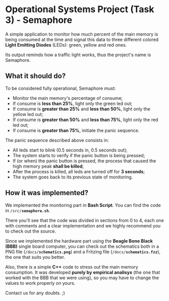 # Operational Systems Project (Task 3) - Semaphore

A simple application to monitor how much percent of the main memory is being consumed at the time and signal this data to 
three different colored <b>Light Emitting Diodes</b> (LEDs): green, yellow and red ones.

Its output reminds how a traffic light works, thus the project's name is Semaphore.

## What it should do?

To be considered fully operational, Semaphore must:

* Monitor the main memory's percentage of consume;
* If consume is <b>less than 25%</b>, light only the green led out;
* If consume is <b>greater than 25%</b> and <b>less than 50%</b>, light only the yellow led out;
* If consume is <b>greater than 50%</b> and <b>less than 75%</b>, light only the red led out;
* If consume is <b>greater than 75%</b>, initiate the panic sequence.

The panic sequence described above consists in:

* All leds start to blink (0.5 seconds in, 0.5 seconds out);
* The system starts to verify if the panic button is being pressed;
* If (or when) the panic button is pressed, the process that caused the high memory peak <b>shall be killed</b>;
* After the process is killed, all leds are turned off for <b>3 seconds</b>;
* The system goes back to its previous state of monitoring.

## How it was implemented?

We implemented the monitoring part in <b>Bash Script</b>. You can find the code in <code>/src/<b>semaphore.sh</b></code>.

There you'll see that the code was divided in sections from 0 to 4, each one with comments and a clear implementation and we highly recommend you to check out the source.

Since we implemented the hardware part using the <b>Beagle Bone Black (BBB)</b> single board computer, you can check out
the schematics both in a PNG file (<code>/docs/<b>schematics.png</b></code>) and a Fritzing file (<code>/docs/<b>schematics.fzz</b></code>), the one that suits you better.

Also, there is a simple <b>C++</b> code to stress out the main memory consumption. It was developed <b>purely by empirical analisys</b> (the one that worked with the BBB that we were using), so you may have to change the values to work properly on yours.

Contact us for any doubts. ;)
